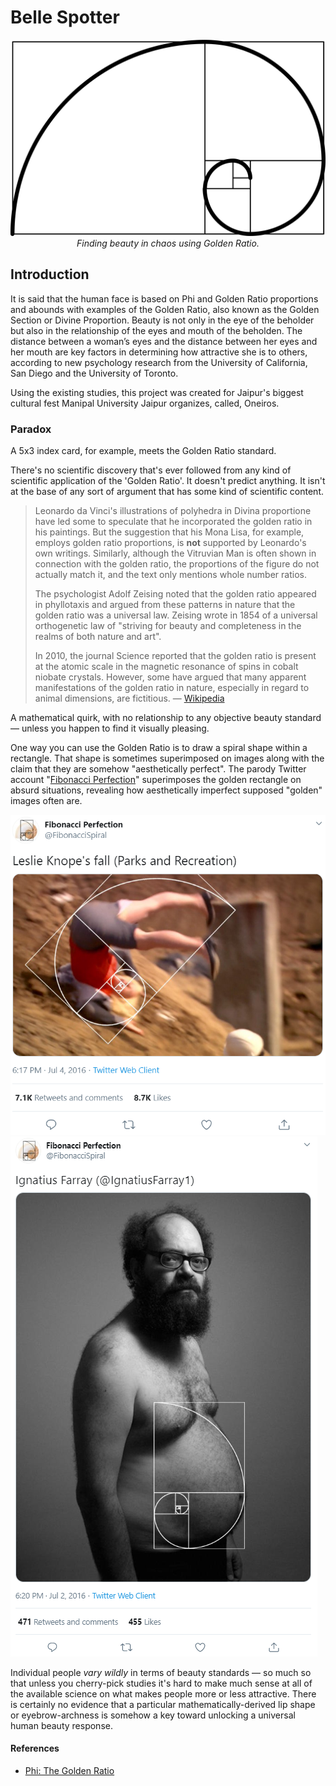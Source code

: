 # Belle Spotter

<p align="center">
    <img alt="Belle Spotter Logo" src="static/golden-ratio.png"><br>
    <i>Finding beauty in chaos using Golden Ratio.</i>
</p>

## Introduction

It is said that the human face is based on Phi and Golden Ratio proportions and abounds with examples of the Golden Ratio, also known as the Golden Section or Divine Proportion. Beauty is not only in the eye of the beholder but also in the relationship of the eyes and mouth of the beholden. The distance between a woman’s eyes and the distance between her eyes and her mouth are key factors in determining how attractive she is to others, according to new psychology research from the University of California, San Diego and the University of Toronto.

Using the existing studies, this project was created for Jaipur's biggest cultural fest Manipal University Jaipur organizes, called, Oneiros.

### Paradox

A 5x3 index card, for example, meets the Golden Ratio standard.

There's no scientific discovery that's ever followed from any kind of scientific application of the 'Golden Ratio'. It doesn't predict anything. It isn't at the base of any sort of argument that has some kind of scientific content.

> Leonardo da Vinci's illustrations of polyhedra in Divina proportione have led some to speculate that he incorporated the golden ratio in his paintings. But the suggestion that his Mona Lisa, for example, employs golden ratio proportions, is **not** supported by Leonardo's own writings. Similarly, although the Vitruvian Man is often shown in connection with the golden ratio, the proportions of the figure do not actually match it, and the text only mentions whole number ratios.
> 
> The psychologist Adolf Zeising noted that the golden ratio appeared in phyllotaxis and argued from these patterns in nature that the golden ratio was a universal law. Zeising wrote in 1854 of a universal orthogenetic law of "striving for beauty and completeness in the realms of both nature and art".
> 
> In 2010, the journal Science reported that the golden ratio is present at the atomic scale in the magnetic resonance of spins in cobalt niobate crystals. However, some have argued that many apparent manifestations of the golden ratio in nature, especially in regard to animal dimensions, are fictitious. &mdash; [Wikipedia](https://en.wikipedia.org/wiki/Golden_ratio)

A mathematical quirk, with no relationship to any objective beauty standard &mdash; unless you happen to find it visually pleasing.

One way you can use the Golden Ratio is to draw a spiral shape within a rectangle. That shape is sometimes superimposed on images along with the claim that they are somehow "aesthetically perfect". The parody Twitter account "[Fibonacci Perfection](https://twitter.com/FibonacciSpiral)" superimposes the golden rectangle on absurd situations, revealing how aesthetically imperfect supposed "golden" images often are.

![](static/FibonacciSpiral_01.png)
![](static/FibonacciSpiral_02.png)

Individual people _vary wildly_ in terms of beauty standards &mdash; so much so that unless you cherry-pick studies it's hard to make much sense at all of the available science on what makes people more or less attractive. There is certainly no evidence that a particular mathematically-derived lip shape or eyebrow-archness is somehow a key toward unlocking a universal human beauty response.

#### References

- [Phi: The Golden Ratio](https://www.livescience.com/37704-phi-golden-ratio.html)